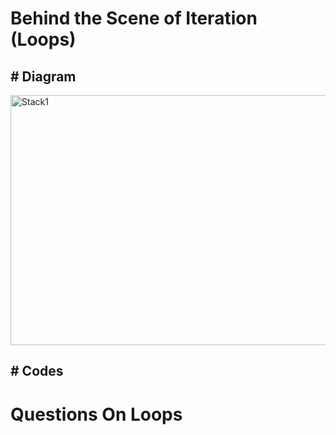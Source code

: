 # Behind the Scene of Iteration (Loops)

## # Diagram

<img src="https://github.com/user-attachments/assets/2fa161e8-bd60-4020-ac39-2850f84327fb" alt="Stack1" width="650" height="400">

## # Codes







# Questions On Loops
